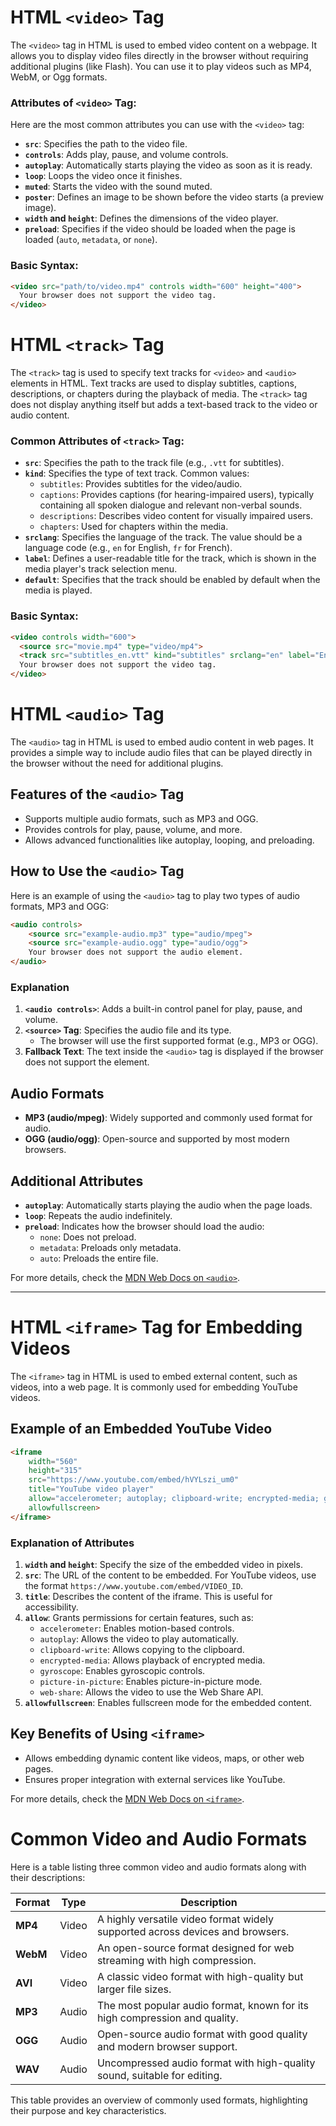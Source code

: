 # **HTML `<video>` Tag**

The `<video>` tag in HTML is used to embed video content on a webpage. It allows you to display video files directly in the browser without requiring additional plugins (like Flash). You can use it to play videos such as MP4, WebM, or Ogg formats.

### **Attributes of `<video>` Tag:**
Here are the most common attributes you can use with the `<video>` tag:

- **`src`**: Specifies the path to the video file.
- **`controls`**: Adds play, pause, and volume controls.
- **`autoplay`**: Automatically starts playing the video as soon as it is ready.
- **`loop`**: Loops the video once it finishes.
- **`muted`**: Starts the video with the sound muted.
- **`poster`**: Defines an image to be shown before the video starts (a preview image).
- **`width` and `height`**: Defines the dimensions of the video player.
- **`preload`**: Specifies if the video should be loaded when the page is loaded (`auto`, `metadata`, or `none`).

### **Basic Syntax:**
```html
<video src="path/to/video.mp4" controls width="600" height="400">
  Your browser does not support the video tag.
</video>


```
# **HTML `<track>` Tag**

The `<track>` tag is used to specify text tracks for `<video>` and `<audio>` elements in HTML. Text tracks are used to display subtitles, captions, descriptions, or chapters during the playback of media. The `<track>` tag does not display anything itself but adds a text-based track to the video or audio content.

### **Common Attributes of `<track>` Tag:**

- **`src`**: Specifies the path to the track file (e.g., `.vtt` for subtitles).
- **`kind`**: Specifies the type of text track. Common values:
  - `subtitles`: Provides subtitles for the video/audio.
  - `captions`: Provides captions (for hearing-impaired users), typically containing all spoken dialogue and relevant non-verbal sounds.
  - `descriptions`: Describes video content for visually impaired users.
  - `chapters`: Used for chapters within the media.
- **`srclang`**: Specifies the language of the track. The value should be a language code (e.g., `en` for English, `fr` for French).
- **`label`**: Defines a user-readable title for the track, which is shown in the media player's track selection menu.
- **`default`**: Specifies that the track should be enabled by default when the media is played.

### **Basic Syntax:**
```html
<video controls width="600">
  <source src="movie.mp4" type="video/mp4">
  <track src="subtitles_en.vtt" kind="subtitles" srclang="en" label="English" default>
  Your browser does not support the video tag.
</video>
```
# HTML `<audio>` Tag

The `<audio>` tag in HTML is used to embed audio content in web pages. It provides a simple way to include audio files that can be played directly in the browser without the need for additional plugins.

## Features of the `<audio>` Tag
- Supports multiple audio formats, such as MP3 and OGG.
- Provides controls for play, pause, volume, and more.
- Allows advanced functionalities like autoplay, looping, and preloading.

## How to Use the `<audio>` Tag

Here is an example of using the `<audio>` tag to play two types of audio formats, MP3 and OGG:

```html
<audio controls>
    <source src="example-audio.mp3" type="audio/mpeg">
    <source src="example-audio.ogg" type="audio/ogg">
    Your browser does not support the audio element.
</audio>
```

### Explanation
1. **`<audio controls>`**: Adds a built-in control panel for play, pause, and volume.
2. **`<source>` Tag**: Specifies the audio file and its type.
   - The browser will use the first supported format (e.g., MP3 or OGG).
3. **Fallback Text**: The text inside the `<audio>` tag is displayed if the browser does not support the element.

## Audio Formats
- **MP3 (audio/mpeg)**: Widely supported and commonly used format for audio.
- **OGG (audio/ogg)**: Open-source and supported by most modern browsers.

## Additional Attributes
- **`autoplay`**: Automatically starts playing the audio when the page loads.
- **`loop`**: Repeats the audio indefinitely.
- **`preload`**: Indicates how the browser should load the audio:
  - `none`: Does not preload.
  - `metadata`: Preloads only metadata.
  - `auto`: Preloads the entire file.

For more details, check the [MDN Web Docs on `<audio>`](https://developer.mozilla.org/en-US/docs/Web/HTML/Element/audio).

---

# HTML `<iframe>` Tag for Embedding Videos

The `<iframe>` tag in HTML is used to embed external content, such as videos, into a web page. It is commonly used for embedding YouTube videos.

## Example of an Embedded YouTube Video

```html
<iframe 
    width="560" 
    height="315" 
    src="https://www.youtube.com/embed/hVYLszi_um0" 
    title="YouTube video player" 
    allow="accelerometer; autoplay; clipboard-write; encrypted-media; gyroscope; picture-in-picture; web-share" 
    allowfullscreen>
</iframe>
```

### Explanation of Attributes
1. **`width` and `height`**: Specify the size of the embedded video in pixels.
2. **`src`**: The URL of the content to be embedded. For YouTube videos, use the format `https://www.youtube.com/embed/VIDEO_ID`.
3. **`title`**: Describes the content of the iframe. This is useful for accessibility.
4. **`allow`**: Grants permissions for certain features, such as:
   - `accelerometer`: Enables motion-based controls.
   - `autoplay`: Allows the video to play automatically.
   - `clipboard-write`: Allows copying to the clipboard.
   - `encrypted-media`: Allows playback of encrypted media.
   - `gyroscope`: Enables gyroscopic controls.
   - `picture-in-picture`: Enables picture-in-picture mode.
   - `web-share`: Allows the video to use the Web Share API.
5. **`allowfullscreen`**: Enables fullscreen mode for the embedded content.

## Key Benefits of Using `<iframe>`
- Allows embedding dynamic content like videos, maps, or other web pages.
- Ensures proper integration with external services like YouTube.

For more details, check the [MDN Web Docs on `<iframe>`](https://developer.mozilla.org/en-US/docs/Web/HTML/Element/iframe).

# Common Video and Audio Formats

Here is a table listing three common video and audio formats along with their descriptions:

| Format      | Type   | Description                                                                 |
|-------------|--------|-----------------------------------------------------------------------------|
| **MP4**     | Video  | A highly versatile video format widely supported across devices and browsers.|
| **WebM**    | Video  | An open-source format designed for web streaming with high compression.      |
| **AVI**     | Video  | A classic video format with high-quality but larger file sizes.              |
| **MP3**     | Audio  | The most popular audio format, known for its high compression and quality.   |
| **OGG**     | Audio  | Open-source audio format with good quality and modern browser support.       |
| **WAV**     | Audio  | Uncompressed audio format with high-quality sound, suitable for editing.     |

This table provides an overview of commonly used formats, highlighting their purpose and key characteristics.
